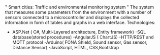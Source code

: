 " Smart cities: Traffic and environmental monitoring system "
The system that measures some parameters from the environment with a number of sensors
connected to a microcontroller and displays the collected information in form of tables and graphs in a
web interface.
Technologies:
- ASP.Net ( C#, Multi-Layered architecture, Entity framework)
-SQL database(stored procedures)
-AngularJS ( ChartJS)
-HTTP/REST and MQTT protocol
-Arduino( FONA Shield, Sound sensor, Gas sensor, Distance Sensor)
-JavaScript, HTML, CSS,Bootstrap
